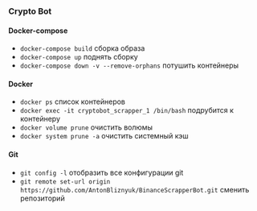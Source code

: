 ### Crypto Bot
#### Docker-compose 
- `docker-compose build` сборка образа
- `docker-compose up` поднять сборку
- `docker-compose down -v --remove-orphans` потушить контейнеры

#### Docker
- `docker ps` список контейнеров
- `docker exec -it cryptobot_scrapper_1 /bin/bash` подрубится к контейнеру
- `docker volume prune` очистить волюмы
- `docker system prune -a` очистить системный кэш

#### Git
- `git config -l` отобразить все конфигурации git
- `git remote set-url origin https://github.com/AntonBliznyuk/BinanceScrapperBot.git` сменить репозиторий
